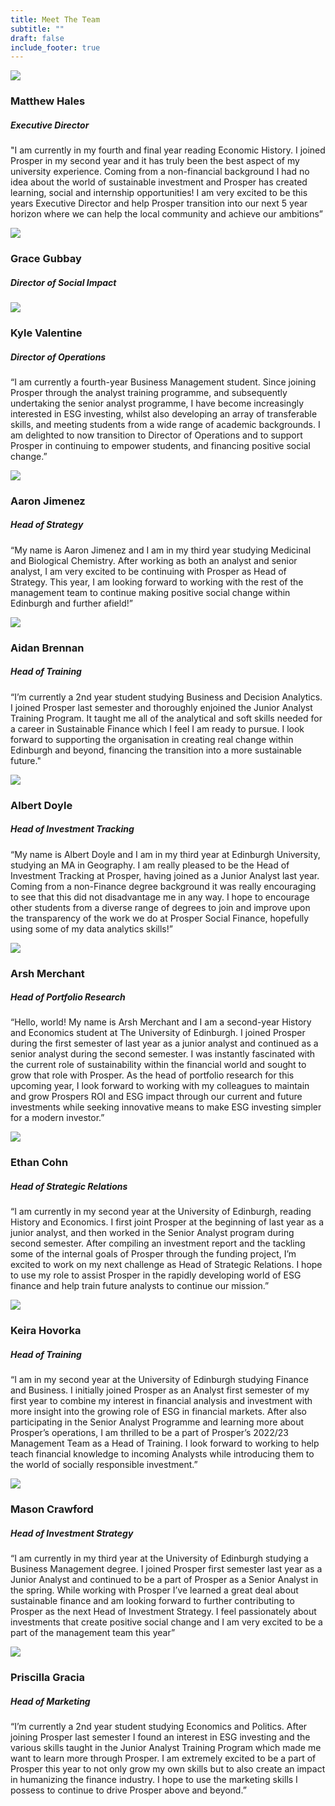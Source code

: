 ```yaml
---
title: Meet The Team
subtitle: ""
draft: false
include_footer: true
---
```

<div class="team-member">
<div class="team-image-container">
<img class="team-image" src="/images/team/Matthew Hales.jpg">
<a href="https://www.linkedin.com/in/matthew-hales-2719b6214/">
<div class="linkedin-holder">
<i class="linkedin-icon fa fa-linkedin"></i>
</div>
</a>
</div>
<div class="team-info-container">
<h3 class="team-member-name">Matthew Hales</h3>
<h5 class="team-member-position">Executive Director</h5>
<p>"I am currently in my fourth and final year reading Economic History. I joined Prosper in my second year and it has truly been the best aspect of my university experience. Coming from a non-financial background I had no idea about the world of sustainable investment and Prosper has created learning, social and internship opportunities! I am very excited to be this years Executive Director and help Prosper transition into our next 5 year horizon where we can help the local community and achieve our ambitions”</p>
</div>
</div>

<div class="team-member">
<div class="team-image-container">
<img class="team-image" src="/images/team/G.jpeg"
<a href="https://www.linkedin.com/in/gracegubbay/">
<div class="linkedin-holder">
<i class="linkedin-icon fa fa-linkedin"></i>
</div>
</a>
</div>
<div class="team-info-container">
<h3 class="team-member-name">Grace Gubbay</h3>
<h5 class="team-member-position">Director of Social Impact</h5>
</div>
</div>

<div class="team-member">
<div class="team-image-container">
<img class="team-image" src="/images/team/Kyle Valentine.jpg">
<a href="https://www.linkedin.com/in/kyle-valentine-b40295207/">
<div class="linkedin-holder">
<i class="linkedin-icon fa fa-linkedin"></i>
</div>
</a>
</div>
<div class="team-info-container">
<h3 class="team-member-name">Kyle Valentine</h3>
<h5 class="team-member-position">Director of Operations</h5>
<p>“I am currently a fourth-year Business Management student. Since joining Prosper through the analyst training programme, and subsequently undertaking the senior analyst programme, I have become increasingly interested in ESG investing, whilst also developing an array of transferable skills, and meeting students from a wide range of academic backgrounds. I am delighted to now transition to Director of Operations and to support Prosper in continuing to empower students, and financing positive social change.”</p>
</div>
</div>

<div class="team-member">
<div class="team-image-container">
<img class="team-image" src="/images/team/Aaron.jpg">
<a href="https://www.linkedin.com/in/aaronjimenezuk/">
<div class="linkedin-holder">
<i class="linkedin-icon fa fa-linkedin"></i>
</div>
</a>
</div>
<div class="team-info-container">
<h3 class="team-member-name">Aaron Jimenez</h3>
<h5 class="team-member-position">Head of Strategy</h5>
<p>“My name is Aaron Jimenez and I am in my third year studying Medicinal and Biological Chemistry. After working as both an analyst and senior analyst, I am very excited to be continuing with Prosper as Head of Strategy. This year, I am looking forward to working with the rest of the management team to continue making positive social change within Edinburgh and further afield!”</p>
</div>
</div>

<div class="team-member">
<div class="team-image-container">
<img class="team-image" src="/images/team/Aidan Brennan.jpg">
<a href="https://www.linkedin.com/in/aidanbrennanprofile/">
<div class="linkedin-holder">
<i class="linkedin-icon fa fa-linkedin"></i>
</div>
</a>
</div>
<div class="team-info-container">
<h3 class="team-member-name">Aidan Brennan</h3>
<h5 class="team-member-position">Head of Training</h5>
<p>“I’m currently a 2nd year student studying Business and Decision Analytics. I joined Prosper last semester and thoroughly enjoined the Junior Analyst Training Program. It taught me all of the analytical and soft skills needed for a career in Sustainable Finance which I feel I am ready to pursue. I look forward to supporting the organisation in creating real change within Edinburgh and beyond, financing the transition into a more sustainable future."</p>
</div>
</div>

<div class="team-member">
<div class="team-image-container">
<img class="team-image" src="/images/A.jpg">
<a href="https://www.linkedin.com/in/albertdoyle/">
<div class="linkedin-holder">
<i class="linkedin-icon fa fa-linkedin"></i>
</div>
</a>
</div>
<div class="team-info-container">
<h3 class="team-member-name">Albert Doyle</h3>
<h5 class="team-member-position">Head of Investment Tracking</h5>
<p>“My name is Albert Doyle and I am in my third year at Edinburgh University, studying an MA in Geography. I am really pleased to be the Head of Investment Tracking at Prosper, having joined as a Junior Analyst last year. Coming from a non-Finance degree background it was really encouraging to see that this did not disadvantage me in any way. I hope to encourage other students from a diverse range of degrees to join and improve upon the transparency of the work we do at Prosper Social Finance, hopefully using some of my data analytics skills!”</p>
</div>
</div>

<div class="team-member">
<div class="team-image-container">
<img class="team-image" src="/images/team/Arsh Merchant.png">
<a href="https://www.linkedin.com/in/arsh-merchant-9b572318b/">
<div class="linkedin-holder">
<i class="linkedin-icon fa fa-linkedin"></i>
</div>
</a>
</div>
<div class="team-info-container">
<h3 class="team-member-name">Arsh Merchant</h3>
<h5 class="team-member-position">Head of Portfolio Research</h5>
<p>“Hello, world! My name is Arsh Merchant and I am a second-year History and Economics student at The University of Edinburgh. I joined Prosper during the first semester of last year as a junior analyst and continued as a senior analyst during the second semester. I was instantly fascinated with the current role of sustainability within the financial world and sought to grow that role with Prosper. As the head of portfolio research for this upcoming year, I look forward to working with my colleagues to maintain and grow Prospers ROI and ESG impact through our current and future investments while seeking innovative means to make ESG investing simpler for a modern investor.”</p>
</div>
</div>

<div class="team-member">
<div class="team-image-container">
<img class="team-image" src="/images/team/ethan cohn.jpg">
<a href="https://www.linkedin.com/in/ethan-cohn-167599223/">
<div class="linkedin-holder">
<i class="linkedin-icon fa fa-linkedin"></i>
</div>
</a>
</div>
<div class="team-info-container">
<h3 class="team-member-name">Ethan Cohn</h3>
<h5 class="team-member-position">Head of Strategic Relations</h5>
<p>“I am currently in my second year at the University of Edinburgh, reading History and Economics. I first joint Prosper at the beginning of last year as a junior analyst, and then worked in the Senior Analyst program during second semester. After compiling an investment report and the tackling some of the internal goals of Prosper through the funding project, I’m excited to work on my next challenge as Head of Strategic Relations. I hope to use my role to assist Prosper in the rapidly developing world of ESG finance and help train future analysts to continue our mission.”</p>
</div>
</div>

<div class="team-member">
<div class="team-image-container">
<img class="team-image" src="/images/team/Keira Hovorka.jpg">
<a href="https://www.linkedin.com/in/keira-hovorka-840306224/">
<div class="linkedin-holder">
<i class="linkedin-icon fa fa-linkedin"></i>
</div>
</a>
</div>
<div class="team-info-container">
<h3 class="team-member-name">Keira Hovorka</h3>
<h5 class="team-member-position">Head of Training</h5>
<p>“I am in my second year at the University of Edinburgh studying Finance and Business. I initially joined Prosper as an Analyst first semester of my first year to combine my interest in financial analysis and investment with more insight into the growing role of ESG in financial markets. After also participating in the Senior Analyst Programme and learning more about Prosper’s operations, I am thrilled to be a part of Prosper’s 2022/23 Management Team as a Head of Training. I look forward to working to help teach financial knowledge to incoming Analysts while introducing them to the world of socially responsible investment.”</p>
</div>
</div>

<div class="team-member">
<div class="team-image-container">
<img class="team-image" src="/images/team/Mason Crawford.jpg">
<a href="https://www.linkedin.com/in/mason-c-691b75130/">
<div class="linkedin-holder">
<i class="linkedin-icon fa fa-linkedin"></i>
</div>
</a>
</div>
<div class="team-info-container">
<h3 class="team-member-name">Mason Crawford</h3>
<h5 class="team-member-position">Head of Investment Strategy</h5>
<p>“I am currently in my third year at the University of Edinburgh studying a Business Management degree. I joined Prosper first semester last year as a Junior Analyst and continued to be a part of Prosper as a Senior Analyst in the spring. While working with Prosper I’ve learned a great deal about sustainable finance and am looking forward to further contributing to Prosper as the next Head of Investment Strategy. I feel passionately about investments that create positive social change and I am very excited to be a part of the management team this year”</p>
</div>
</div>

<div class="team-member">
<div class="team-image-container">
<img class="team-image" src="/images/team/Priscilla Gracia.jpg">
<a href="https://www.linkedin.com/in/priscilla-gracia-5642011b6/">
<div class="linkedin-holder">
<i class="linkedin-icon fa fa-linkedin"></i>
</div>
</a>
</div>
<div class="team-info-container">
<h3 class="team-member-name">Priscilla Gracia</h3>
<h5 class="team-member-position">Head of Marketing</h5>
<p>“I’m currently a 2nd year student studying Economics and Politics. After joining Prosper last semester I found an interest in ESG investing and the various skills taught in the Junior Analyst Training Program which made me want to learn more through Prosper. I am extremely excited to be a part of Prosper this year to not only grow my own skills but to also create an impact in humanizing the finance industry. I hope to use the marketing skills I possess to continue to drive Prosper above and beyond.”</p>
</div>
</div>